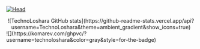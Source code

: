 [![Head](https://i.postimg.cc/25GC4tZf/1.png)](https://github.com/TechnoLoshara) 
<div align="center"> 
![TechnoLoshara GitHub stats](https://github-readme-stats.vercel.app/api?username=TechnoLoshara&theme=ambient_gradient&show_icons=true)
 </div>
![](https://komarev.com/ghpvc/?username=technoloshara&color=gray&style=for-the-badge)
